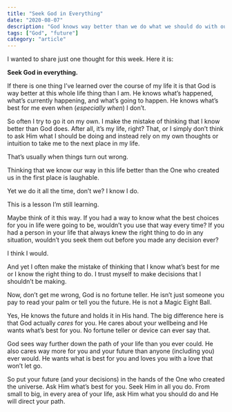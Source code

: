 ```yaml
---
title: "Seek God in Everything"
date: "2020-08-07"
description: "God knows way better than we do what we should do with our lives."
tags: ["God", "future"]
category: "article"
---
```


I wanted to share just one thought for this week. Here it is:

**Seek God in everything.**

If there is one thing I’ve learned over the course of my life it is that God is way better at this whole life thing than I am. He knows what’s happened, what’s currently happening, and what’s going to happen. He knows what’s best for me even when (_especially when_) I don’t. 

So often I try to go it on my own. I make the mistake of thinking that I know better than God does. After all, it’s my life, right? That, or I simply don’t think to ask Him what I should be doing and instead rely on my own thoughts or intuition to take me to the next place in my life. 

That’s usually when things turn out wrong. 

Thinking that we know our way in this life better than the One who created us in the first place is laughable.

Yet we do it all the time, don’t we? I know I do. 

This is a lesson I’m still learning. 

Maybe think of it this way. If you had a way to know what the best choices for you in life were going to be, wouldn’t you use that way every time? If you had a person in your life that always knew the right thing to do in any situation, wouldn’t you seek them out before you made any decision ever? 

I think I would. 

And yet I often make the mistake of thinking that I know what’s best for me or I know the right thing to do. I trust myself to make decisions that I shouldn’t be making. 

Now, don’t get me wrong, God is no fortune teller. He isn’t just someone you pay to read your palm or tell you the future. He is not a Magic Eight Ball. 

Yes, He knows the future and holds it in His hand. The big difference here is that God actually _cares_ for you. He cares about your wellbeing and He wants what’s best for you. No fortune teller or device can ever say that. 

God sees way further down the path of your life than you ever could. He also cares way more for you and your future than anyone (including you) ever would. He wants what is best for you and loves you with a love that won’t let go.

So put your future (and your decisions) in the hands of the One who created the universe. Ask Him what’s best for you. Seek Him in all you do. From small to big, in every area of your life, ask Him what you should do and He will direct your path. 